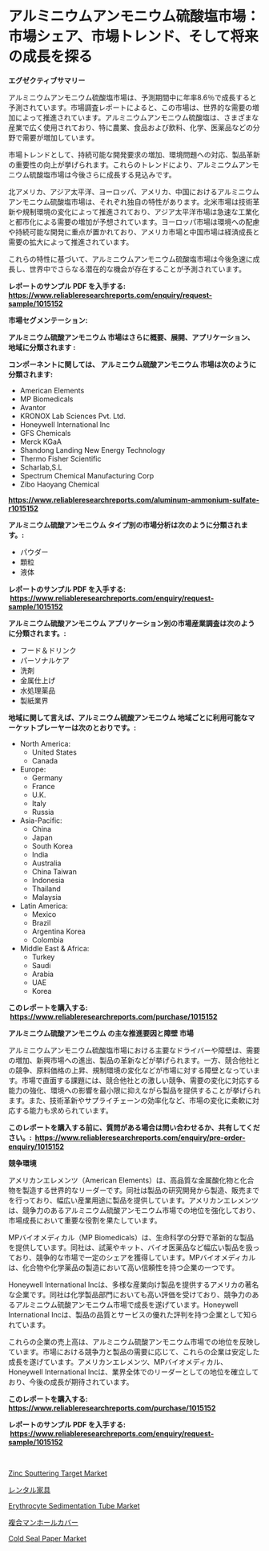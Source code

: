 <p><h1>アルミニウムアンモニウム硫酸塩市場：市場シェア、市場トレンド、そして将来の成長を探る</h1></p><p><strong>エグゼクティブサマリー</strong></p>
<p><p>アルミニウムアンモニウム硫酸塩市場は、予測期間中に年率8.6％で成長すると予測されています。市場調査レポートによると、この市場は、世界的な需要の増加によって推進されています。アルミニウムアンモニウム硫酸塩は、さまざまな産業で広く使用されており、特に農業、食品および飲料、化学、医薬品などの分野で需要が増加しています。</p><p>市場トレンドとして、持続可能な開発要求の増加、環境問題への対応、製品革新の重要性の向上が挙げられます。これらのトレンドにより、アルミニウムアンモニウム硫酸塩市場は今後さらに成長する見込みです。</p><p>北アメリカ、アジア太平洋、ヨーロッパ、アメリカ、中国におけるアルミニウムアンモニウム硫酸塩市場は、それぞれ独自の特性があります。北米市場は技術革新や規制環境の変化によって推進されており、アジア太平洋市場は急速な工業化と都市化による需要の増加が予想されています。ヨーロッパ市場は環境への配慮や持続可能な開発に重点が置かれており、アメリカ市場と中国市場は経済成長と需要の拡大によって推進されています。</p><p>これらの特性に基づいて、アルミニウムアンモニウム硫酸塩市場は今後急速に成長し、世界中でさらなる潜在的な機会が存在することが予測されています。</p></p>
<p><strong>レポートのサンプル PDF を入手する: <a href="https://www.reliableresearchreports.com/enquiry/request-sample/1015152">https://www.reliableresearchreports.com/enquiry/request-sample/1015152</a></strong></p>
<p><strong>市場セグメンテーション:</strong></p>
<p><strong> アルミニウム硫酸アンモニウム 市場はさらに概要、展開、アプリケーション、地域に分類されます :</strong></p>
<p><strong>コンポーネントに関しては、 アルミニウム硫酸アンモニウム 市場は次のように分類されます: &nbsp;</strong></p>
<p><ul><li>American Elements</li><li>MP Biomedicals</li><li>Avantor</li><li>KRONOX Lab Sciences Pvt. Ltd.</li><li>Honeywell International Inc</li><li>GFS Chemicals</li><li>Merck KGaA</li><li>Shandong Landing New Energy Technology</li><li>Thermo Fisher Scientific</li><li>Scharlab,S.L</li><li>Spectrum Chemical Manufacturing Corp</li><li>Zibo Haoyang Chemical</li></ul></p>
<p><strong><a href="https://www.reliableresearchreports.com/aluminum-ammonium-sulfate-r1015152">https://www.reliableresearchreports.com/aluminum-ammonium-sulfate-r1015152</a></strong></p>
<p><strong> アルミニウム硫酸アンモニウム タイプ別の市場分析は次のように分類されます。:</strong></p>
<p><ul><li>パウダー</li><li>顆粒</li><li>液体</li></ul></p>
<p><strong>レポートのサンプル PDF を入手する: &nbsp;<a href="https://www.reliableresearchreports.com/enquiry/request-sample/1015152">https://www.reliableresearchreports.com/enquiry/request-sample/1015152</a></strong></p>
<p><strong> アルミニウム硫酸アンモニウム アプリケーション別の市場産業調査は次のように分類されます。:</strong></p>
<p><ul><li>フード＆ドリンク</li><li>パーソナルケア</li><li>洗剤</li><li>金属仕上げ</li><li>水処理薬品</li><li>製紙業界</li></ul></p>
<p><strong>地域に関して言えば、アルミニウム硫酸アンモニウム 地域ごとに利用可能なマーケットプレーヤーは次のとおりです。:</strong></p>
<p><ul>
    <li>
        North America:
        <ul>
            <li>United States</li>
            <li>Canada</li>
        </ul>
    </li>
    <li>
        Europe:
        <ul>
            <li>Germany</li>
            <li>France</li>
            <li>U.K.</li>
            <li>Italy</li>
            <li>Russia</li>
        </ul>
    </li>
    <li>
        Asia-Pacific:
        <ul>
            <li>China</li>
            <li>Japan</li>
            <li>South Korea</li>
            <li>India</li>
            <li>Australia</li>
            <li>China Taiwan</li>
            <li>Indonesia</li>
            <li>Thailand</li>
            <li>Malaysia</li>
        </ul>
    </li>
    <li>
        Latin America:
        <ul>
            <li>Mexico</li>
            <li>Brazil</li>
            <li>Argentina Korea</li>
            <li>Colombia</li>
        </ul>
    </li>
    <li>
        Middle East & Africa:
        <ul>
            <li>Turkey</li>
            <li>Saudi</li>
            <li>Arabia</li>
            <li>UAE</li>
            <li>Korea</li>
        </ul>
    </li>
    </ul></p>
<p><strong>このレポートを購入する: &nbsp;<a href="https://www.reliableresearchreports.com/purchase/1015152">https://www.reliableresearchreports.com/purchase/1015152</a></strong></p>
<p><strong>アルミニウム硫酸アンモニウム の主な推進要因と障壁 市場</strong></p>
<p><p>アルミニウムアンモニウム硫酸塩市場における主要なドライバーや障壁は、需要の増加、新興市場への進出、製品の革新などが挙げられます。一方、競合他社との競争、原料価格の上昇、規制環境の変化などが市場に対する障壁となっています。市場で直面する課題には、競合他社との激しい競争、需要の変化に対応する能力の強化、環境への影響を最小限に抑えながら製品を提供することが挙げられます。また、技術革新やサプライチェーンの効率化など、市場の変化に柔軟に対応する能力も求められています。</p></p>
<p><strong>このレポートを購入する前に、質問がある場合は問い合わせるか、共有してください。:&nbsp; <a href="https://www.reliableresearchreports.com/enquiry/pre-order-enquiry/1015152">https://www.reliableresearchreports.com/enquiry/pre-order-enquiry/1015152</a></strong></p>
<p><strong>競争環境</strong></p>
<p><p>アメリカンエレメンツ（American Elements）は、高品質な金属酸化物と化合物を製造する世界的なリーダーです。同社は製品の研究開発から製造、販売までを行っており、幅広い産業用途に製品を提供しています。アメリカンエレメンツは、競争力のあるアルミニウム硫酸アンモニウム市場での地位を強化しており、市場成長において重要な役割を果たしています。</p><p>MPバイオメディカル（MP Biomedicals）は、生命科学の分野で革新的な製品を提供しています。同社は、試薬やキット、バイオ医薬品など幅広い製品を扱っており、競争的な市場で一定のシェアを獲得しています。MPバイオメディカルは、化合物や化学薬品の製造において高い信頼性を持つ企業の一つです。</p><p>Honeywell International Incは、多様な産業向け製品を提供するアメリカの著名な企業です。同社は化学製品部門においても高い評価を受けており、競争力のあるアルミニウム硫酸アンモニウム市場で成長を遂げています。Honeywell International Incは、製品の品質とサービスの優れた評判を持つ企業として知られています。</p><p>これらの企業の売上高は、アルミニウム硫酸アンモニウム市場での地位を反映しています。市場における競争力と製品の需要に応じて、これらの企業は安定した成長を遂げています。アメリカンエレメンツ、MPバイオメディカル、Honeywell International Incは、業界全体でのリーダーとしての地位を確立しており、今後の成長が期待されています。</p></p>
<p><strong>このレポートを購入する: &nbsp; <a href="https://www.reliableresearchreports.com/purchase/1015152">https://www.reliableresearchreports.com/purchase/1015152</a></strong></p>
<p><strong>レポートのサンプル PDF を入手する: &nbsp;<a href="https://www.reliableresearchreports.com/enquiry/request-sample/1015152">https://www.reliableresearchreports.com/enquiry/request-sample/1015152</a></strong><strong></strong></p>
<p>&nbsp;</p>
<p><p><a href="https://www.linkedin.com/pulse/zinc-sputtering-target-market-provides-comprehensive-analysis-2mype?trackingId=hESx2vDwLZoLmJPZbs3Gfg%3D%3D">Zinc Sputtering Target Market</a></p><p><a href="https://medium.com/@adaming121/%E5%AE%B6%E5%85%B7%E3%83%AC%E3%83%B3%E3%82%BF%E3%83%AB%E5%B8%82%E5%A0%B4%E3%83%AC%E3%83%9D%E3%83%BC%E3%83%88%E3%81%AF-%E3%81%93%E3%81%AE%E5%B8%82%E5%A0%B4%E3%81%AE%E6%9C%80%E6%96%B0%E3%83%88%E3%83%AC%E3%83%B3%E3%83%89%E3%81%A8%E6%88%90%E9%95%B7%E6%A9%9F%E4%BC%9A%E3%82%92%E6%98%8E%E3%82%89%E3%81%8B%E3%81%AB%E3%81%97%E3%81%A6%E3%81%84%E3%81%BE%E3%81%99-ee5b9fcfe718">レンタル家具</a></p><p><a href="https://github.com/lataunyatinikmelvin59ilbd0dv/Market-Research-Report-List-2/blob/main/erythrocyte-sedimentation-tube-market.md">Erythrocyte Sedimentation Tube Market</a></p><p><a href="https://medium.com/@jodyomenick9056/%E8%A4%87%E5%90%88%E3%83%9E%E3%83%B3%E3%83%9B%E3%83%BC%E3%83%AB%E3%82%AB%E3%83%90%E3%83%BC%E5%B8%82%E5%A0%B4%E3%81%AE%E8%A6%8F%E6%A8%A1-cagr-%E3%83%88%E3%83%AC%E3%83%B3%E3%83%89-2024-2030-e0056170bf6b">複合マンホールカバー</a></p><p><a href="https://www.linkedin.com/pulse/cold-seal-paper-market-size-focuses-dynamics-in-depth-analysis-ih6fe?trackingId=hjPOIJmuAPpUEpP30uQVJA%3D%3D">Cold Seal Paper Market</a></p></p>